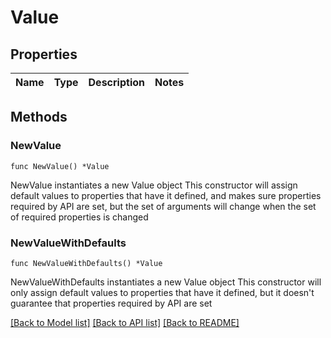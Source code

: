 # Value

## Properties

Name | Type | Description | Notes
------------ | ------------- | ------------- | -------------

## Methods

### NewValue

`func NewValue() *Value`

NewValue instantiates a new Value object
This constructor will assign default values to properties that have it defined,
and makes sure properties required by API are set, but the set of arguments
will change when the set of required properties is changed

### NewValueWithDefaults

`func NewValueWithDefaults() *Value`

NewValueWithDefaults instantiates a new Value object
This constructor will only assign default values to properties that have it defined,
but it doesn't guarantee that properties required by API are set


[[Back to Model list]](../README.md#documentation-for-models) [[Back to API list]](../README.md#documentation-for-api-endpoints) [[Back to README]](../README.md)


